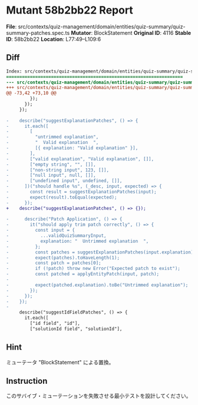 # Mutant 58b2bb22 Report

**File**: src/contexts/quiz-management/domain/entities/quiz-summary/quiz-summary-patches.spec.ts
**Mutator**: BlockStatement
**Original ID**: 4116
**Stable ID**: 58b2bb22
**Location**: L77:49–L109:6

## Diff

```diff
Index: src/contexts/quiz-management/domain/entities/quiz-summary/quiz-summary-patches.spec.ts
===================================================================
--- src/contexts/quiz-management/domain/entities/quiz-summary/quiz-summary-patches.spec.ts	original
+++ src/contexts/quiz-management/domain/entities/quiz-summary/quiz-summary-patches.spec.ts	mutated #4116
@@ -73,42 +73,10 @@
         });
       });
     });
 
-    describe("suggestExplanationPatches", () => {
-      it.each([
-        [
-          "untrimmed explanation",
-          "  Valid explanation  ",
-          [{ explanation: "Valid explanation" }],
-        ],
-        ["valid explanation", "Valid explanation", []],
-        ["empty string", "", []],
-        ["non-string input", 123, []],
-        ["null input", null, []],
-        ["undefined input", undefined, []],
-      ])("should handle %s", (_desc, input, expected) => {
-        const result = suggestExplanationPatches(input);
-        expect(result).toEqual(expected);
-      });
+    describe("suggestExplanationPatches", () => {});
 
-      describe("Patch Application", () => {
-        it("should apply trim patch correctly", () => {
-          const input = {
-            ...validQuizSummaryInput,
-            explanation: "  Untrimmed explanation  ",
-          };
-          const patches = suggestExplanationPatches(input.explanation);
-          expect(patches).toHaveLength(1);
-          const patch = patches[0];
-          if (!patch) throw new Error("Expected patch to exist");
-          const patched = applyEntityPatch(input, patch);
-
-          expect(patched.explanation).toBe("Untrimmed explanation");
-        });
-      });
-    });
-
     describe("suggestIdFieldPatches", () => {
       it.each([
         ["id field", "id"],
         ["solutionId field", "solutionId"],
```

## Hint

ミューテータ "BlockStatement" による置換。

## Instruction

このサバイブ・ミューテーションを失敗させる最小テストを設計してください。
